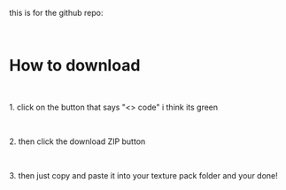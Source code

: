 <p>this is for the github repo:</p> <br>
<h1>How to download</h1> <br>
<p>1. click on the button that says "<> code" i think its green</p> <br>
<p>2. then click the download ZIP button</p> <br>
<p>3. then just copy and paste it into your texture pack folder and your done!</p>

